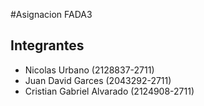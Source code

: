#Asignacion FADA3

## Integrantes
- Nicolas Urbano (2128837-2711)
- Juan David Garces (2043292-2711)
- Cristian Gabriel Alvarado (2124908-2711)